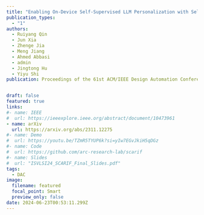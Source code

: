 ```yaml
---
title: "Enabling On-Device Self-Supervised LLM Personalization with Selective Synthetic Data (🔥📣New Paper & Project🔥📣! )"
publication_types:
  - "1"
authors:
  - Ruiyang Qin
  - Jun Xia
  - Zhenge Jia
  - Meng Jiang
  - Ahmed Abbasi 
  - admin
  - Jingtong Hu
  - Yiyu Shi 
publication: Proceedings of the 61st ACM/IEEE Design Automation Conference, San Francisco, California, USA, (DAC ’24).  


draft: false
featured: true
links:
#- name: IEEE 
#  url: https://ieeexplore.ieee.org/abstract/document/10473961
- name: arXiv
  url: https://arxiv.org/abs/2311.12275 
#- name: Demo 
#  url: https://youtu.be/TZmR5TYUP6k?si=yIw7EGvJkiH5qDGz 
#- name: Code
#  url: https://github.com/arc-research-lab/scarif 
#- name: Slides
#  url: "ISVLSI24_SCARIF_Final_Slides.pdf"
tags:
  - DAC 
image:
  filename: featured
  focal_point: Smart
  preview_only: false
date: 2024-06-23T00:53:11.299Z
---
```


